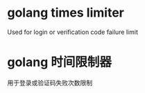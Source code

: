 # golang times limiter

Used for login or verification code failure limit

# golang 时间限制器

用于登录或验证码失败次数限制